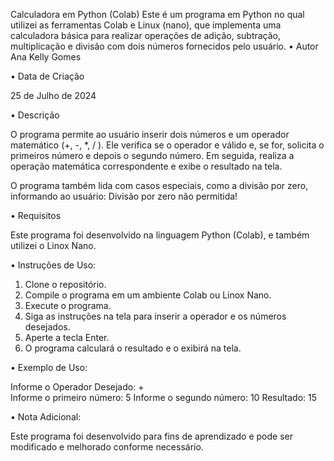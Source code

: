 Calculadora em Python (Colab)
Este é um programa em Python no qual utilizei as ferramentas Colab e Linux (nano), que implementa uma calculadora básica para realizar operações de adição, subtração, multiplicação e divisão com dois números fornecidos pelo usuário.
•	Autor
Ana Kelly Gomes

•	Data de Criação

25 de Julho de 2024

•	Descrição

O programa permite ao usuário inserir dois números e um operador matemático (+, -, *, / ). Ele verifica se o operador e válido e, se for, solicita o primeiros número e depois o segundo número. Em seguida, realiza a operação matemática correspondente e exibe o resultado na tela.

O programa também lida com casos especiais, como a divisão por zero, informando ao usuário: Divisão por zero não permitida!

•	Requisitos

Este programa foi desenvolvido na linguagem Python (Colab), e também utilizei o Linox Nano.

•	Instruções de Uso:

1.	Clone o repositório.
2.	Compile o programa em um ambiente Colab ou Linox Nano.
3.	Execute o programa.
4.	Siga as instruções na tela para inserir a operador e os números desejados.
5.	Aperte a tecla Enter. 
6.	O programa calculará o resultado e o exibirá na tela.

•	Exemplo de Uso:

Informe o Operador Desejado: +  
Informe o primeiro número: 5
Informe o segundo número: 10
Resultado: 15

•	Nota Adicional:

Este programa foi desenvolvido para fins de aprendizado e pode ser modificado e melhorado conforme necessário.
